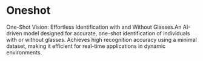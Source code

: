 # Oneshot
One-Shot Vision: Effortless Identification with and Without Glasses.An AI-driven model designed for accurate, one-shot identification of individuals with or without glasses. Achieves high recognition accuracy using a minimal dataset, making it efficient for real-time applications in dynamic environments.

